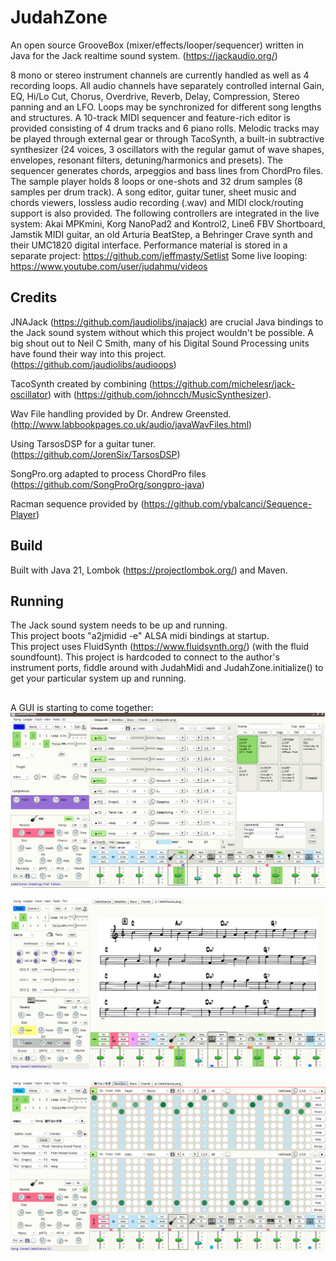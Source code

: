 # JudahZone

An open source GrooveBox (mixer/effects/looper/sequencer) written in Java for the Jack realtime sound system. (https://jackaudio.org/)

8 mono or stereo instrument channels are currently handled as well as 4 recording loops. All audio channels have separately controlled internal Gain, EQ, Hi/Lo Cut, Chorus, Overdrive, Reverb, Delay, Compression, Stereo panning and an LFO. Loops may be synchronized for different song lengths and structures. A 10-track MIDI sequencer and feature-rich editor is provided consisting of 4 drum tracks and 6 piano rolls. Melodic tracks may be played through external gear or through TacoSynth, a built-in subtractive synthesizer (24 voices, 3 oscillators with the regular gamut of wave shapes, envelopes, resonant filters, detuning/harmonics and presets). The sequencer generates chords, arpeggios and bass lines from ChordPro files. The sample player holds 8 loops or one-shots and 32 drum samples (8 samples per drum track). A song editor, guitar tuner, sheet music and chords viewers, lossless audio recording (.wav) and MIDI clock/routing support is also provided.  The following controllers are integrated in the live system: Akai MPKmini, Korg NanoPad2 and Kontrol2, Line6 FBV Shortboard, Jamstik MIDI guitar, an old Arturia BeatStep, a Behringer Crave synth and their UMC1820 digital interface. Performance  material is stored in a separate project: https://github.com/jeffmasty/Setlist  Some live looping: https://www.youtube.com/user/judahmu/videos  

## Credits 

JNAJack (https://github.com/jaudiolibs/jnajack) are crucial Java bindings to the Jack sound system without which this project wouldn't be possible. A big shout out to Neil C Smith, many of his Digital Sound Processing units have found their way into this project. (https://github.com/jaudiolibs/audioops)

TacoSynth created by combining (https://github.com/michelesr/jack-oscillator) with (https://github.com/johncch/MusicSynthesizer).

Wav File handling provided by Dr. Andrew Greensted. (http://www.labbookpages.co.uk/audio/javaWavFiles.html)

Using TarsosDSP for a guitar tuner. (https://github.com/JorenSix/TarsosDSP)

SongPro.org adapted to process ChordPro files (https://github.com/SongProOrg/songpro-java)

Racman sequence provided by (https://github.com/ybalcanci/Sequence-Player)

## Build
Built with Java 21, Lombok (https://projectlombok.org/) and Maven. 

## Running
The Jack sound system needs to be up and running.  
This project boots "a2jmidid -e" ALSA midi bindings at startup.  
This project uses FluidSynth (https://www.fluidsynth.org/) (with the fluid soundfount). 
This project is hardcoded to connect to the author's instrument ports, fiddle around with JudahMidi and JudahZone.initialize() to get your particular system up and running. 

##   

A GUI is starting to come together:
![JudahZone logo](/resources/JudahZone.png)

![JudahZone logo2](/resources/JudahZone2.png)
 
![JudahZone logo2](/resources/JudahZone3.png)
 
